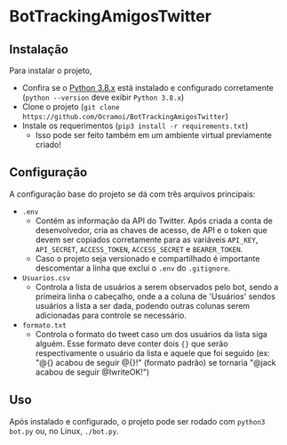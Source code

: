 # BotTrackingAmigosTwitter

## Instalação
Para instalar o projeto,
* Confira se o [Python 3.8.x](https://www.python.org/downloads/) está instalado e configurado corretamente (`python --version` deve exibir `Python 3.8.x`) 
* Clone o projeto (`git clone https://github.com/Ocramoi/BotTrackingAmigosTwitter`)
* Instale os requerimentos (`pip3 install -r requirements.txt`)
    * Isso pode ser feito também em um ambiente virtual previamente criado!

## Configuração
A configuração base do projeto se dá com três arquivos principais:
* `.env`
    * Contém as informação da API do Twitter. Após criada a conta de desenvolvedor, cria as chaves de acesso, de API e o token que devem ser copiados corretamente para as variáveis `API_KEY`, `API_SECRET`, `ACCESS_TOKEN`, `ACCESS_SECRET` e `BEARER_TOKEN`.
    * Caso o projeto seja versionado e compartilhado é importante descomentar a linha que exclui o `.env` do `.gitignore`.
* `Usuarios.csv`
    * Controla a lista de usuários a serem observados pelo bot, sendo a primeira linha o cabeçalho, onde a a coluna de 'Usuários' sendos usuários a lista a ser dada, podendo outras colunas serem adicionadas para controle se necessário.
* `formato.txt`
    * Controla o formato do tweet caso um dos usuários da lista siga alguém. Esse formato deve conter dois `{}` que serão respectivamente o usuário da lista e aquele que foi seguido (ex: "@{} acabou de seguir @{}!" (formato padrão) se tornaria "@jack acabou de seguir @IwriteOK!")

## Uso
Após instalado e configurado, o projeto pode ser rodado com `python3 bot.py` ou, no Linux, `./bot.py`.
